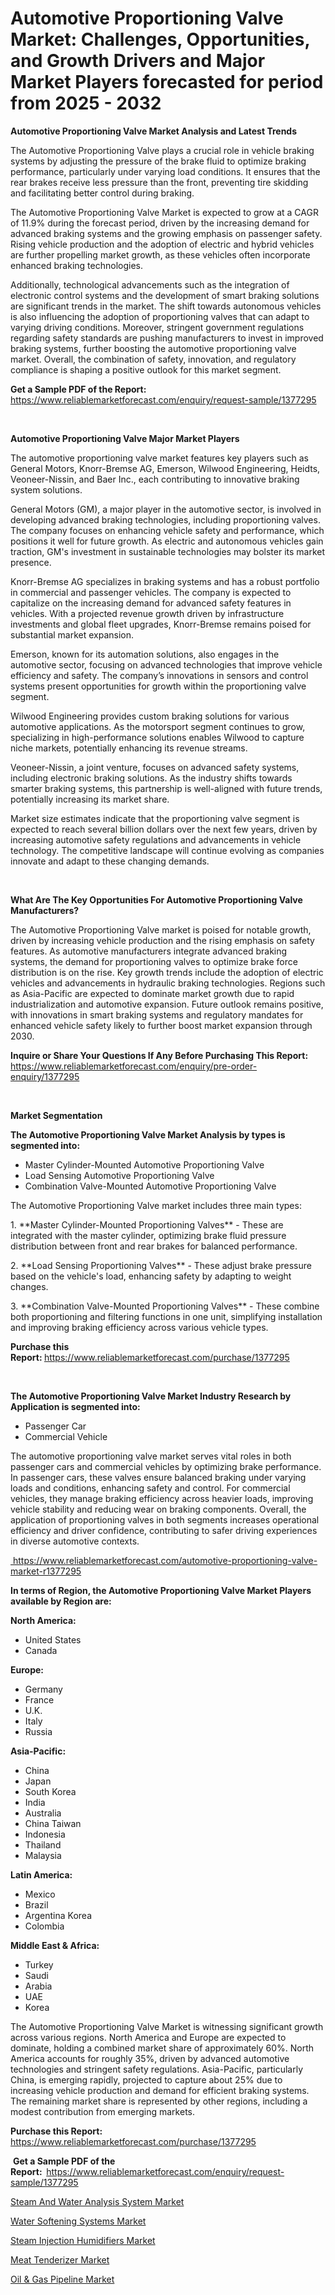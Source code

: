 <p><h1>Automotive Proportioning Valve Market: Challenges, Opportunities, and Growth Drivers and Major Market Players forecasted for period from 2025 - 2032</h1></p><p><strong>Automotive Proportioning Valve Market Analysis and Latest Trends</strong></p>
<p><p>The Automotive Proportioning Valve plays a crucial role in vehicle braking systems by adjusting the pressure of the brake fluid to optimize braking performance, particularly under varying load conditions. It ensures that the rear brakes receive less pressure than the front, preventing tire skidding and facilitating better control during braking.</p><p>The Automotive Proportioning Valve Market is expected to grow at a CAGR of 11.9% during the forecast period, driven by the increasing demand for advanced braking systems and the growing emphasis on passenger safety. Rising vehicle production and the adoption of electric and hybrid vehicles are further propelling market growth, as these vehicles often incorporate enhanced braking technologies. </p><p>Additionally, technological advancements such as the integration of electronic control systems and the development of smart braking solutions are significant trends in the market. The shift towards autonomous vehicles is also influencing the adoption of proportioning valves that can adapt to varying driving conditions. Moreover, stringent government regulations regarding safety standards are pushing manufacturers to invest in improved braking systems, further boosting the automotive proportioning valve market. Overall, the combination of safety, innovation, and regulatory compliance is shaping a positive outlook for this market segment.</p></p>
<p><strong>Get a Sample PDF of the Report:&nbsp;</strong> <a href="https://www.reliablemarketforecast.com/enquiry/request-sample/1377295?utm_campaign=3521&utm_medium=2&utm_source=Github&utm_content=ia&utm_term=28032025&utm_id=automotive-proportioning-valve">https://www.reliablemarketforecast.com/enquiry/request-sample/1377295</a></p>
<p>&nbsp;</p>
<p><strong>Automotive Proportioning Valve Major Market Players</strong></p>
<p><p>The automotive proportioning valve market features key players such as General Motors, Knorr-Bremse AG, Emerson, Wilwood Engineering, Heidts, Veoneer-Nissin, and Baer Inc., each contributing to innovative braking system solutions.</p><p>General Motors (GM), a major player in the automotive sector, is involved in developing advanced braking technologies, including proportioning valves. The company focuses on enhancing vehicle safety and performance, which positions it well for future growth. As electric and autonomous vehicles gain traction, GM's investment in sustainable technologies may bolster its market presence.</p><p>Knorr-Bremse AG specializes in braking systems and has a robust portfolio in commercial and passenger vehicles. The company is expected to capitalize on the increasing demand for advanced safety features in vehicles. With a projected revenue growth driven by infrastructure investments and global fleet upgrades, Knorr-Bremse remains poised for substantial market expansion.</p><p>Emerson, known for its automation solutions, also engages in the automotive sector, focusing on advanced technologies that improve vehicle efficiency and safety. The company’s innovations in sensors and control systems present opportunities for growth within the proportioning valve segment.</p><p>Wilwood Engineering provides custom braking solutions for various automotive applications. As the motorsport segment continues to grow, specializing in high-performance solutions enables Wilwood to capture niche markets, potentially enhancing its revenue streams.</p><p>Veoneer-Nissin, a joint venture, focuses on advanced safety systems, including electronic braking solutions. As the industry shifts towards smarter braking systems, this partnership is well-aligned with future trends, potentially increasing its market share.</p><p>Market size estimates indicate that the proportioning valve segment is expected to reach several billion dollars over the next few years, driven by increasing automotive safety regulations and advancements in vehicle technology. The competitive landscape will continue evolving as companies innovate and adapt to these changing demands.</p></p>
<p>&nbsp;</p>
<p><strong>What Are The Key Opportunities For Automotive Proportioning Valve Manufacturers?</strong></p>
<p><p>The Automotive Proportioning Valve market is poised for notable growth, driven by increasing vehicle production and the rising emphasis on safety features. As automotive manufacturers integrate advanced braking systems, the demand for proportioning valves to optimize brake force distribution is on the rise. Key growth trends include the adoption of electric vehicles and advancements in hydraulic braking technologies. Regions such as Asia-Pacific are expected to dominate market growth due to rapid industrialization and automotive expansion. Future outlook remains positive, with innovations in smart braking systems and regulatory mandates for enhanced vehicle safety likely to further boost market expansion through 2030.</p></p>
<p><strong>Inquire or Share Your Questions If Any Before Purchasing This Report:</strong> <a href="https://www.reliablemarketforecast.com/enquiry/pre-order-enquiry/1377295?utm_campaign=3521&utm_medium=2&utm_source=Github&utm_content=ia&utm_term=28032025&utm_id=automotive-proportioning-valve">https://www.reliablemarketforecast.com/enquiry/pre-order-enquiry/1377295</a></p>
<p>&nbsp;</p>
<p><strong>Market Segmentation</strong></p>
<p><strong>The Automotive Proportioning Valve Market Analysis by types is segmented into:</strong></p>
<p><ul><li>Master Cylinder-Mounted Automotive Proportioning Valve</li><li>Load Sensing Automotive Proportioning Valve</li><li>Combination Valve-Mounted Automotive Proportioning Valve</li></ul></p>
<p><p>The Automotive Proportioning Valve market includes three main types: </p><p>1. **Master Cylinder-Mounted Proportioning Valves** - These are integrated with the master cylinder, optimizing brake fluid pressure distribution between front and rear brakes for balanced performance.</p><p>2. **Load Sensing Proportioning Valves** - These adjust brake pressure based on the vehicle's load, enhancing safety by adapting to weight changes.</p><p>3. **Combination Valve-Mounted Proportioning Valves** - These combine both proportioning and filtering functions in one unit, simplifying installation and improving braking efficiency across various vehicle types.</p></p>
<p><strong>Purchase this Report:&nbsp;</strong><a href="https://www.reliablemarketforecast.com/purchase/1377295?utm_campaign=3521&utm_medium=2&utm_source=Github&utm_content=ia&utm_term=28032025&utm_id=automotive-proportioning-valve">https://www.reliablemarketforecast.com/purchase/1377295</a></p>
<p>&nbsp;</p>
<p><strong>The Automotive Proportioning Valve Market Industry Research by Application is segmented into:</strong></p>
<p><ul><li>Passenger Car</li><li>Commercial Vehicle</li></ul></p>
<p><p>The automotive proportioning valve market serves vital roles in both passenger cars and commercial vehicles by optimizing brake performance. In passenger cars, these valves ensure balanced braking under varying loads and conditions, enhancing safety and control. For commercial vehicles, they manage braking efficiency across heavier loads, improving vehicle stability and reducing wear on braking components. Overall, the application of proportioning valves in both segments increases operational efficiency and driver confidence, contributing to safer driving experiences in diverse automotive contexts.</p></p>
<p><a href="https://www.reliablemarketforecast.com/automotive-proportioning-valve-market-r1377295?utm_campaign=3521&utm_medium=2&utm_source=Github&utm_content=ia&utm_term=28032025&utm_id=automotive-proportioning-valve">&nbsp;https://www.reliablemarketforecast.com/automotive-proportioning-valve-market-r1377295</a></p>
<p><strong>In terms of Region, the Automotive Proportioning Valve Market Players available by Region are:</strong></p>
<p>
    <p> <strong> North America: </strong>
        <ul>
            <li>United States</li>
            <li>Canada</li>
        </ul>
        </p> 
    <p> <strong> Europe: </strong>
        <ul>
            <li>Germany</li>
            <li>France</li>
            <li>U.K.</li>
            <li>Italy</li>
            <li>Russia</li>
        </ul>
        </p> 
    <p> <strong> Asia-Pacific: </strong>
        <ul>
            <li>China</li>
            <li>Japan</li>
            <li>South Korea</li>
            <li>India</li>
            <li>Australia</li>
            <li>China Taiwan</li>
            <li>Indonesia</li>
            <li>Thailand</li>
            <li>Malaysia</li>
        </ul>
        </p> 
    <p> <strong> Latin America: </strong>
        <ul>
            <li>Mexico</li>
            <li>Brazil</li>
            <li>Argentina Korea</li>
            <li>Colombia</li>
        </ul>
        </p> 
    <p> <strong> Middle East & Africa: </strong>
        <ul>
            <li>Turkey</li>
            <li>Saudi</li>
            <li>Arabia</li>
            <li>UAE</li>
            <li>Korea</li>
        </ul>
    </p>
    </p>
<p><p>The Automotive Proportioning Valve Market is witnessing significant growth across various regions. North America and Europe are expected to dominate, holding a combined market share of approximately 60%. North America accounts for roughly 35%, driven by advanced automotive technologies and stringent safety regulations. Asia-Pacific, particularly China, is emerging rapidly, projected to capture about 25% due to increasing vehicle production and demand for efficient braking systems. The remaining market share is represented by other regions, including a modest contribution from emerging markets.</p></p>
<p><strong>Purchase this Report: </strong><a href="https://www.reliablemarketforecast.com/purchase/1377295?utm_campaign=3521&utm_medium=2&utm_source=Github&utm_content=ia&utm_term=28032025&utm_id=automotive-proportioning-valve">https://www.reliablemarketforecast.com/purchase/1377295</a></p>
<p>&nbsp;<strong>Get a Sample PDF of the Report:&nbsp;&nbsp;</strong><a href="https://www.reliablemarketforecast.com/enquiry/request-sample/1377295?utm_campaign=3521&utm_medium=2&utm_source=Github&utm_content=ia&utm_term=28032025&utm_id=automotive-proportioning-valve">https://www.reliablemarketforecast.com/enquiry/request-sample/1377295</a></p>
<p><strong></strong></p>
<p><p><a href="https://www.linkedin.com/pulse/detailed-examination-steam-water-analysis-system-market-qygzf?utm_campaign=3521&utm_medium=2&utm_source=Github&utm_content=ia&utm_term=28032025&utm_id=automotive-proportioning-valve">Steam And Water Analysis System Market</a></p><p><a href="https://www.linkedin.com/pulse/analysis-current-state-future-growth-potential-water-softening-76y9f?utm_campaign=3521&utm_medium=2&utm_source=Github&utm_content=ia&utm_term=28032025&utm_id=automotive-proportioning-valve">Water Softening Systems Market</a></p><p><a href="https://www.linkedin.com/pulse/in-depth-analysis-steam-injection-humidifiers-market-y4w6f?utm_campaign=3521&utm_medium=2&utm_source=Github&utm_content=ia&utm_term=28032025&utm_id=automotive-proportioning-valve">Steam Injection Humidifiers Market</a></p><p><a href="https://www.linkedin.com/pulse/market-growth-revenue-projections-meat-tenderizer-industry-qqthc?utm_campaign=3521&utm_medium=2&utm_source=Github&utm_content=ia&utm_term=28032025&utm_id=automotive-proportioning-valve">Meat Tenderizer Market</a></p><p><a href="https://www.linkedin.com/pulse/oil-gas-pipeline-market-research-report-identifying-challenges-ngh5c?utm_campaign=3521&utm_medium=2&utm_source=Github&utm_content=ia&utm_term=28032025&utm_id=automotive-proportioning-valve">Oil & Gas Pipeline Market</a></p></p>